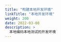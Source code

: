 ```yaml
---
title: "构建本地开发环境"
linkTitle: "本地开发环境"
weight: 200
date: 2022-03-08
description: >
  本地编码本地测试的开发环境
---
```


